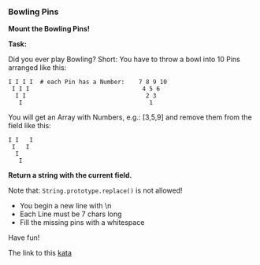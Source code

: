 ### Bowling Pins

**Mount the Bowling Pins!**  

**Task:**  

Did you ever play Bowling? Short: You have to throw a bowl into 10 Pins arranged like this:

```
I I I I  # each Pin has a Number:    7 8 9 10
 I I I                                4 5 6
  I I                                  2 3
   I                                    1
```

You will get an Array with Numbers, e.g.: [3,5,9] and remove them from the field like this:

```
I I   I
 I   I
  I
   I
```

**Return a string with the current field.**

Note that:
`String.prototype.replace()` is not allowed!

* You begin a new line with \n
* Each Line must be 7 chars long
* Fill the missing pins with a whitespace

Have fun!  

The link to this [kata](https://www.codewars.com/kata/bowling-pins/javascript)
